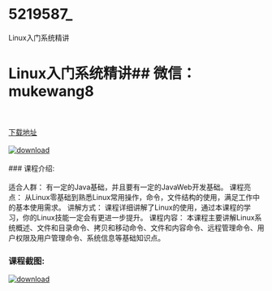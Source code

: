 # 5219587_
Linux入门系统精讲
# Linux入门系统精讲## 微信：mukewang8
<br/></br>[下载地址](http://www.36tz.cn/article/5219587 "下载地址")
<br/></br>[![download](http://36tz.cn/muke_img/2021_04_1-58-300x157.png "下载地址")](http://www.36tz.cn/article/5219587 "下载地址")
<br/></br>### 课程介绍:<br/></br>适合人群：
有一定的Java基础，并且要有一定的JavaWeb开发基础。
课程亮点：
从Linux零基础到熟悉Linux常用操作，命令，文件结构的使用，满足工作中的基本使用需求。
讲解方式：
课程详细讲解了Linux的使用，通过本课程的学习，你的Linux技能一定会有更进一步提升。
课程内容：
本课程主要讲解Linux系统概述、文件和目录命令、拷贝和移动命令、文件和内容命令、远程管理命令、用户权限及用户管理命令、系统信息等基础知识点。

### 课程截图:
[![download](http://36tz.cn/muke_img/2021_04_2-60-300x97.png "下载地址")](http://www.36tz.cn/article/5219587 "下载地址")

